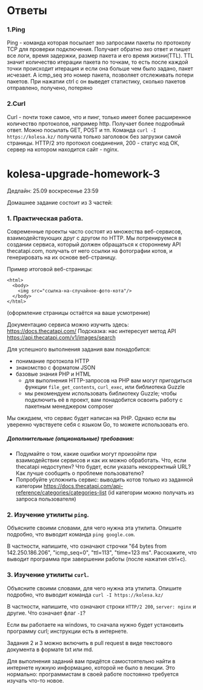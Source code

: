 # Ответы
### 1.Ping
Ping - команда которая посылает эхо запросами пакеты по протоколу TCP для проверки подключения. Получает обратно эхо ответ и пишет все логи, время задержки, размер пакета и его время жизни(TTL). TTL значит количество итерации пакета по точкам, то есть после каждой точки происходит итерация и если она больше чем было задано, пакет исчезает. А icmp_seq это номер пакета, позволяет отслеживать потери пакетов.
При нажатии ctrl c он выведет статистику, сколько пакетов отправлено, получено, потеряно

### 2.Curl
Curl - почти тоже самое, что и пинг, только имеет более расширенное количество протоколов, например http. Получает более подробный ответ. Можно посылать GET, POST и тп.
Команда `curl -I https://kolesa.kz/` получила только заголовок без загрузки самой страницы.
HTTP/2 это протокол соединения, 200 - статус код ОК, сервер на котором находится сайт - nginx.

# kolesa-upgrade-homework-3

Дедлайн: 25.09 воскресенье 23:59

Домашнее задание состоит из 3 частей:

### 1. Практическая работа.

Современные проекты часто состоят из множества веб-сервисов, взаимодействующих друг с другом по HTTP.
Мы потренируемся в создании сервиса, который должен обращаться к стороннему API thecatapi.com, получать от него ссылки на фотографии котов, и генерировать на их основе веб-страницу.

Пример итоговой веб-страницы:
```
<html>
  <body>
    <img src="ссылка-на-случайное-фото-кота"/>
  </body>
</html>
```
(оформление страницы остаётся на ваше усмотрение)

Документацию сервиса можно изучить здесь: https://docs.thecatapi.com/
Подсказка: нас интересует метод API https://api.thecatapi.com/v1/images/search

Для успешного выполнения задания вам понадобится:
* понимание протокола HTTP
* знакомство с форматом JSON
* базовые знания PHP и HTML
    * для выполнения HTTP-запросов на PHP вам могут пригодиться функции `file_get_contents`, `curl_exec`, или библиотека Guzzle 
    * мы рекомендуем использовать библиотеку Guzzle; чтобы подключить её в проект, вам понадобится освоить работу с пакетным менеджером composer

Мы ожидаем, что сервис будет написан на PHP. Однако если вы уверенно чувствуете себя с языком Go, то можете использовать его.

##### Дополнительные (опциональные) требования:
* Подумайте о том, какие ошибки могут произойти при взаимодействии сервисов и как их можно обработать. Что, если thecatapi недоступен? Что будет, если указать некорректный URL? Как лучше сообщить о проблеме пользователю?
* Попробуйте усложнить сервис: выводить котов только из заданной категории https://docs.thecatapi.com/api-reference/categories/categories-list (id категории можно получать из запроса пользователя)

### 2. Изучение утилиты `ping`.

Объясните своими словами, для чего нужна эта утилита. Опишите подробно, что выводит команда `ping google.com`.

В частности, напишите, что означают строчки "64 bytes from 142.250.186.206", "icmp_seq=0",  "ttl=113", "time=123 ms".
Расскажите, что выводит программа при завершении работы (после нажатия ctrl+c).

### 3. Изучение утилиты `curl`.

Объясните своими словами, для чего нужна эта утилита. Опишите подробно, что выводит команда `curl -I https://kolesa.kz/`

В частности, напишите, что означают строки `HTTP/2 200`, `server: nginx` и другие. Что означает флаг `-I`?

Если вы работаете на windows, то сначала нужно будет установить программу curl; инструкции есть в интернете.

Задания 2 и 3 можно включить в pull request в виде текстового документа в формате txt или md.

Для выполнения заданий вам придётся самостоятельно найти в интернете нужную информацию, которой не было в лекции. Это нормально: программистам в своей работе постоянно требуется изучать что-то новое.
